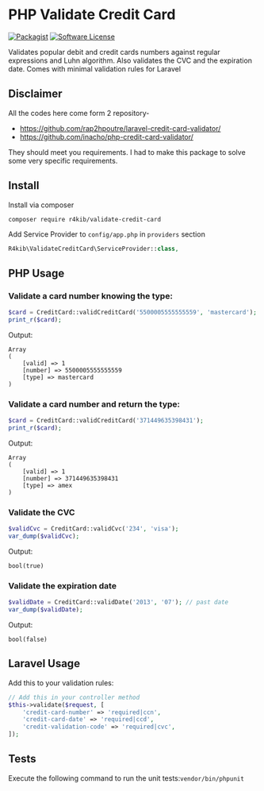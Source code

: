# PHP Validate Credit Card

[![Packagist](https://img.shields.io/packagist/v/r4kib/validate-credit-card.svg)]()
[![Software License](https://img.shields.io/badge/license-MIT-brightgreen.svg?style=flat-square)](LICENSE)

Validates popular debit and credit cards numbers against regular expressions and Luhn algorithm. Also validates the CVC and the expiration date. Comes with minimal validation rules for Laravel

## Disclaimer
All the codes here come form 2 repository-
* https://github.com/rap2hpoutre/laravel-credit-card-validator/
* https://github.com/inacho/php-credit-card-validator/

They should meet you requirements. I had to make this package to solve some very specific requirements.

## Install
Install via composer
```
composer require r4kib/validate-credit-card
```
Add Service Provider to `config/app.php` in `providers` section
```php
R4kib\ValidateCreditCard\ServiceProvider::class,
```

## PHP Usage

### Validate a card number knowing the type:

```php
$card = CreditCard::validCreditCard('5500005555555559', 'mastercard');
print_r($card);
```

Output:

```
Array
(
    [valid] => 1
    [number] => 5500005555555559
    [type] => mastercard
)
```

### Validate a card number and return the type:

```php
$card = CreditCard::validCreditCard('371449635398431');
print_r($card);
```

Output:

```
Array
(
    [valid] => 1
    [number] => 371449635398431
    [type] => amex
)
```

### Validate the CVC

```php
$validCvc = CreditCard::validCvc('234', 'visa');
var_dump($validCvc);
```

Output:

```
bool(true)
```

### Validate the expiration date

```php
$validDate = CreditCard::validDate('2013', '07'); // past date
var_dump($validDate);
```

Output:

```
bool(false)
```

## Laravel Usage 

Add this to your validation rules:

```php
// Add this in your controller method
$this->validate($request, [
    'credit-card-number' => 'required|ccn',
    'credit-card-date' => 'required|ccd',
    'credit-validation-code' => 'required|cvc',
]);
```

## Tests
Execute the following command to run the unit tests:``vendor/bin/phpunit``

